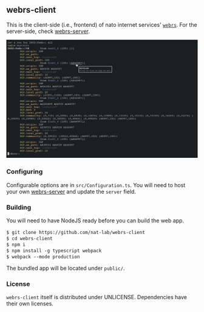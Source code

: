webrs-client
---

This is the client-side (i.e., frontend) of nato internet services' [`webrs`](https://rs.nat.moe). For the server-side, check [webrs-server](https://github.com/nat-lab/webrs-server).

![screenshot](./screenshot.png)

### Configuring

Configurable options are in `src/Configuration.ts`. You will need to host your own [webrs-server](https://github.com/nat-lab/webrs-server) and update the `server` field.

### Building

You will need to have NodeJS ready before you can build the web app. 

```
$ git clone https://github.com/nat-lab/webrs-client
$ cd webrs-client
$ npm i
$ npm install -g typescript webpack
$ webpack --mode production 
```

The bundled app will be located under `public/`.

### License

`webrs-client` itself is distributed under UNLICENSE. Dependencies have their own licenses.